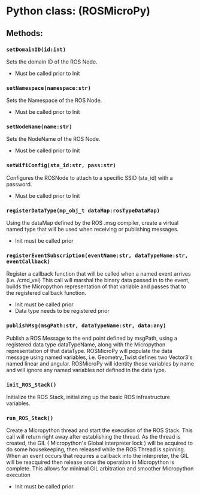 # Python class: (ROSMicroPy)

## Methods:
 
### ```setDomainID(id:int)```
Sets the domain ID of the ROS Node.
 + Must be called prior to Init

### ```setNamespace(namespace:str)```
Sets the Namespace of the ROS Node.
 + Must be called prior to Init

### ```setNodeName(name:str)```
Sets the NodeName of the ROS Node.
 + Must be called prior to Init

### ```setWifiConfig(sta_id:str, pass:str)```
Configures the ROSNode to attach to a specific SSID (sta_id) with a password. 
 + Must be called prior to Init

### ```registerDataType(mp_obj_t dataMap:rosTypeDataMap)```
Using the dataMap defined by the ROS .msg compiler, create a virtual named type that will be used when receiving or publishing messages. 
 + Init must be called prior

### ```registerEventSubscription(eventName:str, dataTypeName:str, eventCallback)```
Register a callback function that will be called when a named event arrives (i.e. /cmd_vel) This call will marshal the binary data passed in to the event, builds the Micropython representation of that variable and passes that to the registered callback function.
 + Init must be called prior
 + Data type needs to be registered prior

### ```publishMsg(msgPath:str, dataTypeName:str, data:any)```
Publish a ROS Message to the end point defined by msgPath, using a registered data type dataTypeName, along with the Micropython representation of that dataType. ROSMicroPy will populate the data message using named variables, i.e. Geometry_Twist defines two Vector3's named linear and angular. ROSMicroPy will identity those variables by name and will ignore any named variables not defined in the data type.

### ```init_ROS_Stack()```
Initialize the ROS Stack, initializing up the basic ROS infrastructure variables.

### ```run_ROS_Stack()```
Create a Micropython thread and start the execution of the ROS Stack. This call will return right away after establishing the thread. As the thread is created, the GIL ( Micropython's Global interpreter lock ) will be acquired to do some housekeeping, then released while the ROS Thread is spinning. When an event occurs that requires a callback into the interpreter, the GIL will be reacquired then release once the operation in Micropython is complete. This allows for minimal GIL arbitration and smoother Micropython execution
 + Init must be called prior
